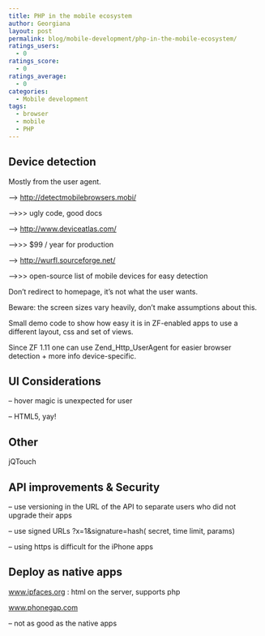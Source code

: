 ```yaml
---
title: PHP in the mobile ecosystem
author: Georgiana
layout: post
permalink: blog/mobile-development/php-in-the-mobile-ecosystem/
ratings_users:
  - 0
ratings_score:
  - 0
ratings_average:
  - 0
categories:
  - Mobile development
tags:
  - browser
  - mobile
  - PHP
---
```

## Device detection

Mostly from the user agent.

&#8212;> http://detectmobilebrowsers.mobi/

&#8212;>>> ugly code, good docs

&#8212;> http://www.deviceatlas.com/

&#8212;>>> $99 / year for production

&#8212;> http://wurfl.sourceforge.net/

&#8212;>>> open-source list of mobile devices for easy detection

Don&#8217;t redirect to homepage, it&#8217;s not what the user wants.

Beware: the screen sizes vary heavily, don&#8217;t make assumptions about this.

Small demo code to show how easy it is in ZF-enabled apps to use a different layout, css and set of views.

Since ZF 1.11 one can use Zend\_Http\_UserAgent for easier browser detection + more info device-specific.

## UI Considerations

&#8211; hover magic is unexpected for user

&#8211; HTML5, yay!

## Other

jQTouch

## API improvements & Security

&#8211; use versioning in the URL of the API to separate users who did not upgrade their apps

&#8211; use signed URLs ?x=1&signature=hash( secret, time limit, params)

&#8211; using https is difficult for the iPhone apps

## Deploy as native apps

www.ipfaces.org : html on the server, supports php

www.phonegap.com

&#8211; not as good as the native apps

